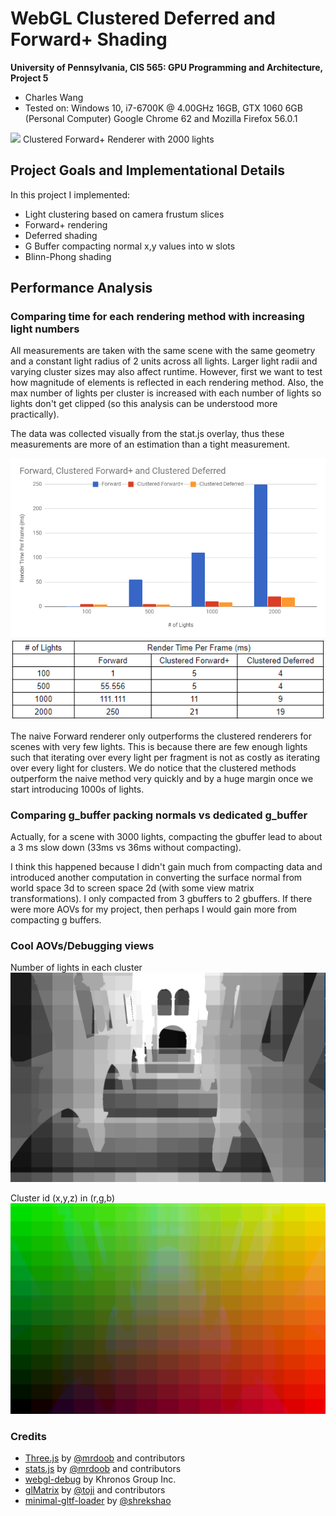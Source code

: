 WebGL Clustered Deferred and Forward+ Shading
======================

**University of Pennsylvania, CIS 565: GPU Programming and Architecture, Project 5**

* Charles Wang
* Tested on: Windows 10, i7-6700K @ 4.00GHz 16GB, GTX 1060 6GB (Personal Computer) Google Chrome 62 and Mozilla Firefox 56.0.1

![](img/example.gif)
Clustered Forward+ Renderer with 2000 lights

## **Project Goals and Implementational Details**

In this project I implemented: 
* Light clustering based on camera frustum slices
* Forward+ rendering
* Deferred shading
* G Buffer compacting normal x,y values into w slots
* Blinn-Phong shading

## **Performance Analysis**

### Comparing time for each rendering method with increasing light numbers

All measurements are taken with the same scene with the same geometry and a constant light radius of 2 units across all lights. Larger light radii and varying cluster sizes may also affect runtime. However, first we want to test how magnitude of elements is reflected in each rendering method. Also, the max number of lights per cluster is increased with each number of lights so lights don't get clipped (so this analysis can be understood more practically).

The data was collected visually from the stat.js overlay, thus these measurements are more of an estimation than a tight measurement.

![](img/lightschart.PNG)
![](img/lightstable.PNG)

The naive Forward renderer only outperforms the clustered renderers for scenes with very few lights. This is because there are few enough lights such that iterating over every light per fragment is not as costly as iterating over every light for clusters. We do notice that the clustered methods outperform the naive method very quickly and by a huge margin once we start introducing 1000s of lights. 

### Comparing g_buffer packing normals vs dedicated g_buffer

Actually, for a scene with 3000 lights, compacting the gbuffer lead to about a 3 ms slow down (33ms vs 36ms without compacting).

I think this happened because I didn't gain much from compacting data and introduced another computation in converting the surface normal from world space 3d to screen space 2d (with some view matrix transformations). I only compacted from 3 gbuffers to 2 gbuffers. If there were more AOVs for my project, then perhaps I would gain more from compacting g buffers.

### Cool AOVs/Debugging views
Number of lights in each cluster
![](img/numlightsstill.PNG)

Cluster id (x,y,z) in (r,g,b)
![](img/clusterid.PNG)

### Credits

* [Three.js](https://github.com/mrdoob/three.js) by [@mrdoob](https://github.com/mrdoob) and contributors
* [stats.js](https://github.com/mrdoob/stats.js) by [@mrdoob](https://github.com/mrdoob) and contributors
* [webgl-debug](https://github.com/KhronosGroup/WebGLDeveloperTools) by Khronos Group Inc.
* [glMatrix](https://github.com/toji/gl-matrix) by [@toji](https://github.com/toji) and contributors
* [minimal-gltf-loader](https://github.com/shrekshao/minimal-gltf-loader) by [@shrekshao](https://github.com/shrekshao)

